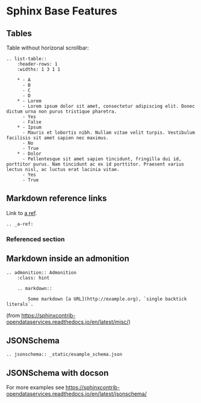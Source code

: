 Sphinx Base Features
====================

Tables
------

Table without horizonal scrollbar:

```{eval-rst}
.. list-table::
    :header-rows: 1
    :widths: 1 3 1 1

    * - A
      - B
      - C
      - D
    * - Lorem
      - Lorem ipsum dolor sit amet, consectetur adipiscing elit. Donec dictum urna non purus tristique pharetra.
      - Yes
      - False
    * - Ipsum
      - Mauris et lobortis nibh. Nullam vitae velit turpis. Vestibulum facilisis sit amet sapien nec maximus.
      - No
      - True
    * - Dolor
      - Pellentesque sit amet sapien tincidunt, fringilla dui id, porttitor purus. Nam tincidunt ac ex id porttitor. Praesent varius lectus nisl, ac luctus erat lacinia vitae.
      - Yes
      - True
```

## Markdown reference links

Link to [a ref](a-ref).


```{eval-rst}
.. _a-ref:
```
### Referenced section

Markdown inside an admonition
-----------------------------

```{eval-rst}
.. admonition:: Admonition
    :class: hint

    .. markdown::

        Some markdown [a URL](http://example.org), `single backtick literals`.
```

(from <https://sphinxcontrib-opendataservices.readthedocs.io/en/latest/misc/>)

JSONSchema
----------

```{eval-rst}
.. jsonschema:: _static/example_schema.json
```

JSONSchema with docson
----------------------

<script src="_static/docson/widget.js" data-schema="../../_static/example_schema.json"></script>

For more examples see <https://sphinxcontrib-opendataservices.readthedocs.io/en/latest/jsonschema/>

